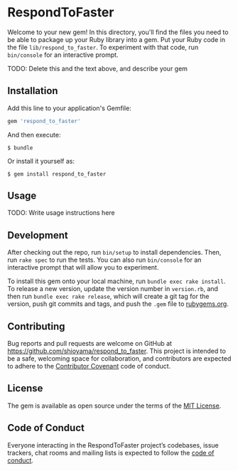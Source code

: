 # RespondToFaster

Welcome to your new gem! In this directory, you'll find the files you need to be able to package up your Ruby library into a gem. Put your Ruby code in the file `lib/respond_to_faster`. To experiment with that code, run `bin/console` for an interactive prompt.

TODO: Delete this and the text above, and describe your gem

## Installation

Add this line to your application's Gemfile:

```ruby
gem 'respond_to_faster'
```

And then execute:

    $ bundle

Or install it yourself as:

    $ gem install respond_to_faster

## Usage

TODO: Write usage instructions here

## Development

After checking out the repo, run `bin/setup` to install dependencies. Then, run `rake spec` to run the tests. You can also run `bin/console` for an interactive prompt that will allow you to experiment.

To install this gem onto your local machine, run `bundle exec rake install`. To release a new version, update the version number in `version.rb`, and then run `bundle exec rake release`, which will create a git tag for the version, push git commits and tags, and push the `.gem` file to [rubygems.org](https://rubygems.org).

## Contributing

Bug reports and pull requests are welcome on GitHub at https://github.com/shioyama/respond_to_faster. This project is intended to be a safe, welcoming space for collaboration, and contributors are expected to adhere to the [Contributor Covenant](http://contributor-covenant.org) code of conduct.

## License

The gem is available as open source under the terms of the [MIT License](https://opensource.org/licenses/MIT).

## Code of Conduct

Everyone interacting in the RespondToFaster project’s codebases, issue trackers, chat rooms and mailing lists is expected to follow the [code of conduct](https://github.com/shioyama/respond_to_faster/blob/master/CODE_OF_CONDUCT.md).
